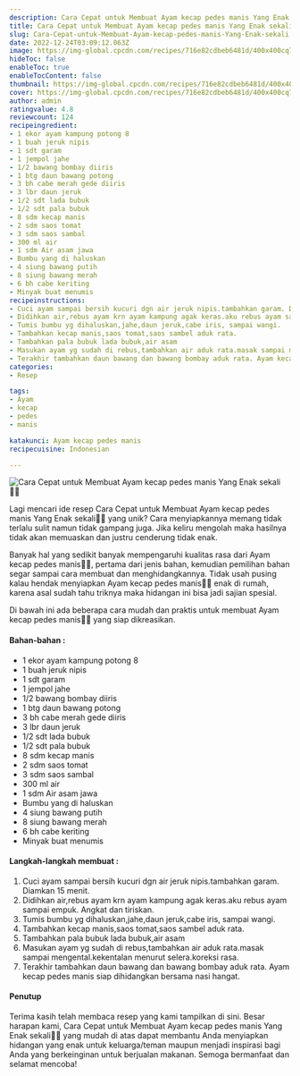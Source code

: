 ```yaml
---
description: Cara Cepat untuk Membuat Ayam kecap pedes manis Yang Enak sekali"
title: Cara Cepat untuk Membuat Ayam kecap pedes manis Yang Enak sekali
slug: Cara-Cepat-untuk-Membuat-Ayam-kecap-pedes-manis-Yang-Enak-sekali
date: 2022-12-24T03:09:12.063Z
image: https://img-global.cpcdn.com/recipes/716e82cdbeb6481d/400x400cq70/photo.jpg
hideToc: false
enableToc: true
enableTocContent: false
thumbnail: https://img-global.cpcdn.com/recipes/716e82cdbeb6481d/400x400cq70/photo.jpg
cover: https://img-global.cpcdn.com/recipes/716e82cdbeb6481d/400x400cq70/photo.jpg
author: admin
ratingvalue: 4.8
reviewcount: 124
recipeingredient:
- 1 ekor ayam kampung potong 8
- 1 buah jeruk nipis
- 1 sdt garam
- 1 jempol jahe
- 1/2 bawang bombay diiris
- 1 btg daun bawang potong
- 3 bh cabe merah gede diiris
- 3 lbr daun jeruk
- 1/2 sdt lada bubuk
- 1/2 sdt pala bubuk
- 8 sdm kecap manis
- 2 sdm saos tomat
- 3 sdm saos sambal
- 300 ml air
- 1 sdm Air asam jawa
- Bumbu yang di haluskan
- 4 siung bawang putih
- 8 siung bawang merah
- 6 bh cabe keriting
- Minyak buat menumis
recipeinstructions:
- Cuci ayam sampai bersih kucuri dgn air jeruk nipis.tambahkan garam. Diamkan 15 menit.
- Didihkan air,rebus ayam krn ayam kampung agak keras.aku rebus ayam sampai empuk. Angkat dan tiriskan.
- Tumis bumbu yg dihaluskan,jahe,daun jeruk,cabe iris, sampai wangi.
- Tambahkan kecap manis,saos tomat,saos sambel aduk rata.
- Tambahkan pala bubuk lada bubuk,air asam
- Masukan ayam yg sudah di rebus,tambahkan air aduk rata.masak sampai mengental.kekentalan menurut selera.koreksi rasa.
- Terakhir tambahkan daun bawang dan bawang bombay aduk rata. Ayam kecap pedes manis siap dihidangkan bersama nasi hangat.
categories:
- Resep

tags:
- Ayam
- kecap
- pedes
- manis

katakunci: Ayam kecap pedes manis
recipecuisine: Indonesian

---
```


![Cara Cepat untuk Membuat Ayam kecap pedes manis Yang Enak sekali👩‍🍳](https://img-global.cpcdn.com/recipes/716e82cdbeb6481d/400x400cq70/photo.jpg)

Lagi mencari ide resep Cara Cepat untuk Membuat Ayam kecap pedes manis Yang Enak sekali👩‍🍳 yang unik? Cara menyiapkannya memang tidak terlalu sulit namun tidak gampang juga. Jika keliru mengolah maka hasilnya tidak akan memuaskan dan justru cenderung tidak enak.

Banyak hal yang sedikit banyak mempengaruhi kualitas rasa dari Ayam kecap pedes manis👩‍🍳, pertama dari jenis bahan, kemudian pemilihan bahan segar sampai cara membuat dan menghidangkannya. Tidak usah pusing kalau hendak menyiapkan Ayam kecap pedes manis👩‍🍳 enak di rumah, karena asal sudah tahu triknya maka hidangan ini bisa jadi sajian spesial.

Di bawah ini ada beberapa cara mudah dan praktis untuk membuat Ayam kecap pedes manis👩‍🍳 yang siap dikreasikan.

<!--inarticleads1-->

#### Bahan-bahan :

- 1 ekor ayam kampung potong 8
- 1 buah jeruk nipis
- 1 sdt garam
- 1 jempol jahe
- 1/2 bawang bombay diiris
- 1 btg daun bawang potong
- 3 bh cabe merah gede diiris
- 3 lbr daun jeruk
- 1/2 sdt lada bubuk
- 1/2 sdt pala bubuk
- 8 sdm kecap manis
- 2 sdm saos tomat
- 3 sdm saos sambal
- 300 ml air
- 1 sdm Air asam jawa
- Bumbu yang di haluskan
- 4 siung bawang putih
- 8 siung bawang merah
- 6 bh cabe keriting
- Minyak buat menumis

<!--inarticleads2-->

#### Langkah-langkah membuat :

1. Cuci ayam sampai bersih kucuri dgn air jeruk nipis.tambahkan garam. Diamkan 15 menit.
1. Didihkan air,rebus ayam krn ayam kampung agak keras.aku rebus ayam sampai empuk. Angkat dan tiriskan.
1. Tumis bumbu yg dihaluskan,jahe,daun jeruk,cabe iris, sampai wangi.
1. Tambahkan kecap manis,saos tomat,saos sambel aduk rata.
1. Tambahkan pala bubuk lada bubuk,air asam
1. Masukan ayam yg sudah di rebus,tambahkan air aduk rata.masak sampai mengental.kekentalan menurut selera.koreksi rasa.
1. Terakhir tambahkan daun bawang dan bawang bombay aduk rata. Ayam kecap pedes manis siap dihidangkan bersama nasi hangat.

#### Penutup

Terima kasih telah membaca resep yang kami tampilkan di sini. Besar harapan kami, Cara Cepat untuk Membuat Ayam kecap pedes manis Yang Enak sekali👩‍🍳 yang mudah di atas dapat membantu Anda menyiapkan hidangan yang enak untuk keluarga/teman maupun menjadi inspirasi bagi Anda yang berkeinginan untuk berjualan makanan. Semoga bermanfaat dan selamat mencoba!
